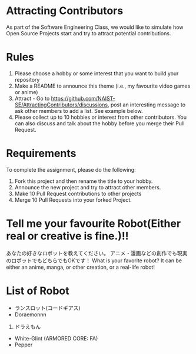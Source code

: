 # Attracting Contributors
As part of the Software Engineering Class, we would like to simulate how Open Source Projects start and try to attract potential contributions.

# Rules

1. Please choose a hobby or some interest that you want to build your repository
2. Make a README to announce this theme (i.e., my favourite video games or anime)
3. Attract - Go to https://github.com/NAIST-SE/AttractingContributors/discussions, post an interesting message to ask other members to add a list. See example below.
4. Please collect up to 10 hobbies or interest from other contributors. You can also discuss and talk about the hobby before you merge their Pull Request.

# Requirements
To complete the assignment, please do the following:
1. Fork this project and then rename the title to your hobby. 
2. Announce the new project and try to attract other members.
3. Make 10 Pull Request contributions to other projects
4. Merge 10 Pull Requests into your forked Project.

# Tell me your favourite Robot(Either real or creative is fine.)!!
あなたの好きなロボットを教えてください。 アニメ・漫画などの創作でも現実のロボットでもどちらでもOKです！
What is your favorite robot? It can be either an anime, manga, or other creation, or a real-life robot!

# List of Robot
- ランスロット(コードギアス)
- Doraemonnn
1. ドラえもん
- White-Glint (ARMORED CORE: FA)
- Pepper
